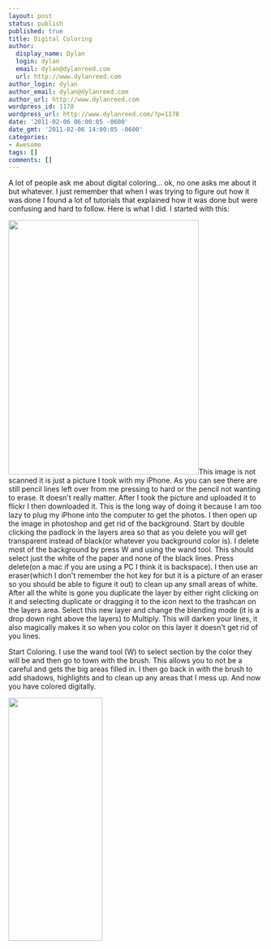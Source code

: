 ```yaml
---
layout: post
status: publish
published: true
title: Digital Coloring
author:
  display_name: Dylan
  login: dylan
  email: dylan@dylanreed.com
  url: http://www.dylanreed.com
author_login: dylan
author_email: dylan@dylanreed.com
author_url: http://www.dylanreed.com
wordpress_id: 1178
wordpress_url: http://www.dylanreed.com/?p=1178
date: '2011-02-06 06:00:05 -0600'
date_gmt: '2011-02-06 14:00:05 -0600'
categories:
- Awesome
tags: []
comments: []
---
```

<p>A lot of people ask me about digital coloring... ok, no one asks me about it but whatever. I just remember that when I was trying to figure out how it was done I found a lot of tutorials that explained how it was done but were confusing and hard to follow. Here is what I did. I started with this:</p>
<p><a href="http://farm6.static.flickr.com/5014/5416160671_860313d90c.jpg"><img class="aligncenter" title="Inked!!!" src="http://farm6.static.flickr.com/5014/5416160671_860313d90c.jpg" alt="" width="375" height="500" /></a>This image is not scanned it is just a picture I took with my iPhone. As you can see there are still pencil lines left over from me pressing to hard or the pencil not wanting to erase. It doesn't really matter. After I took the picture and uploaded it to flickr I then downloaded it. This is the long way of doing it because I am too lazy to plug my iPhone into the computer to get the photos. I then open up the image in photoshop and get rid of the background. Start by double clicking the padlock in the layers area so that as you delete you will get transparent instead of black(or whatever you background color is). I delete most of the background by press W and using the wand tool. This should select just the white of the paper and none of the black lines. Press delete(on a mac if you are using a PC I think it is backspace). I then use an eraser(which I don't remember the hot key for but it is a picture of an eraser so you should be able to figure it out) to clean up any small areas of white. After all the white is gone you duplicate the layer by either right clicking on it and selecting duplicate or dragging it to the icon next to the trashcan on the layers area. Select this new layer and change the blending mode (it is a drop down right above the layers) to Multiply. This will darken your lines, it also magically makes it so when you color on this layer it doesn't get rid of you lines.</p>
<p>Start Coloring. I use the wand tool (W) to select section by the color they will be and then go to town with the brush. This allows you to not be a careful and gets the big areas filled in. I then go back in with the brush to add shadows, highlights and to clean up any areas that I mess up. And now you have colored digitally.</p>
<p><img class="aligncenter" title="Colored" src="http://farm6.static.flickr.com/5092/5416283057_f01281c847_o.jpg" alt="" width="185" height="478" /></p>
